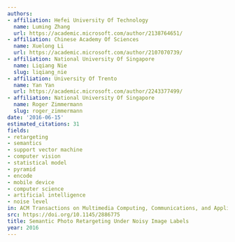 ```yaml
---
authors:
- affiliation: Hefei University Of Technology
  name: Luming Zhang
  url: https://academic.microsoft.com/author/2138764651/
- affiliation: Chinese Academy Of Sciences
  name: Xuelong Li
  url: https://academic.microsoft.com/author/2107070739/
- affiliation: National University Of Singapore
  name: Liqiang Nie
  slug: liqiang_nie
- affiliation: University Of Trento
  name: Yan Yan
  url: https://academic.microsoft.com/author/2243377499/
- affiliation: National University Of Singapore
  name: Roger Zimmermann
  slug: roger_zimmermann
date: '2016-06-15'
estimated_citations: 31
fields:
- retargeting
- semantics
- support vector machine
- computer vision
- statistical model
- pyramid
- encode
- mobile device
- computer science
- artificial intelligence
- noise level
in: ACM Transactions on Multimedia Computing, Communications, and Applications
src: https://doi.org/10.1145/2886775
title: Semantic Photo Retargeting Under Noisy Image Labels
year: 2016
---
```

